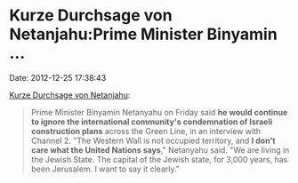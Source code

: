 Kurze Durchsage von Netanjahu:Prime Minister Binyamin \...
==========================================================

Date: 2012-12-25 17:38:43

[Kurze Durchsage von
Netanjahu](http://www.jpost.com/Headlines/Article.aspx?id=296908&R=R101):

> Prime Minister Binyamin Netanyahu on Friday said **he would continue
> to ignore the international community\'s condemnation of Israeli
> construction plans** across the Green Line, in an interview with
> Channel 2. \"The Western Wall is not occupied territory, and **I
> don\'t care what the United Nations says**,\" Netanyahu said. \"We are
> living in the Jewish State. The capital of the Jewish state, for 3,000
> years, has been Jerusalem. I want to say it clearly.\"
